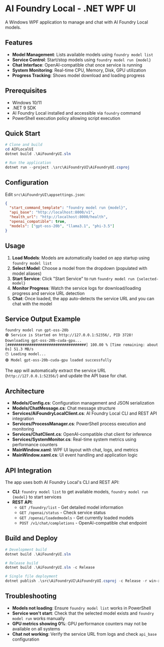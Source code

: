 # AI Foundry Local - .NET WPF UI

A Windows WPF application to manage and chat with AI Foundry Local models.

## Features

- **Model Management**: Lists available models using `foundry model list`
- **Service Control**: Start/stop models using `foundry model run {model}`
- **Chat Interface**: OpenAI-compatible chat once service is running
- **System Monitoring**: Real-time CPU, Memory, Disk, GPU utilization
- **Progress Tracking**: Shows model download and loading progress

## Prerequisites

- Windows 10/11
- .NET 9 SDK
- AI Foundry Local installed and accessible via `foundry` command
- PowerShell execution policy allowing script execution

## Quick Start

```powershell
# Clone and build
cd AIFLocalUI
dotnet build .\AiFoundryUI.sln

# Run the application
dotnet run --project .\src\AiFoundryUI\AiFoundryUI.csproj
```

## Configuration

Edit `src\AiFoundryUI\appsettings.json`:

```json
{
  "start_command_template": "foundry model run {model}",
  "api_base": "http://localhost:8000/v1",
  "health_url": "http://localhost:8000/health",
  "openai_compatible": true,
  "models": ["gpt-oss-20b", "llama3.1", "phi-3.5"]
}
```

## Usage

1. **Load Models**: Models are automatically loaded on app startup using `foundry model list`
2. **Select Model**: Choose a model from the dropdown (populated with model aliases)
3. **Start Service**: Click "Start Service" to run `foundry model run {selected-model}`
4. **Monitor Progress**: Watch the service logs for download/loading progress and service URL detection
5. **Chat**: Once loaded, the app auto-detects the service URL and you can chat with the model

## Service Output Example

```
foundry model run gpt-oss-20b
🟢 Service is Started on http://127.0.0.1:52356/, PID 3728!
Downloading gpt-oss-20b-cuda-gpu...
[####################################] 100.00 % [Time remaining: about 0s] 51.3 MB/s
🕐 Loading model...
🟢 Model gpt-oss-20b-cuda-gpu loaded successfully
```

The app will automatically extract the service URL (`http://127.0.0.1:52356/`) and update the API base for chat.

## Architecture

- **Models/Config.cs**: Configuration management and JSON serialization
- **Models/ChatMessage.cs**: Chat message structure
- **Services/AiFoundryLocalClient.cs**: AI Foundry Local CLI and REST API integration
- **Services/ProcessManager.cs**: PowerShell process execution and monitoring
- **Services/ChatClient.cs**: OpenAI-compatible chat client for inference
- **Services/SystemMonitor.cs**: Real-time system metrics using performance counters
- **MainWindow.xaml**: WPF UI layout with chat, logs, and metrics
- **MainWindow.xaml.cs**: UI event handling and application logic

## API Integration

The app uses both AI Foundry Local's CLI and REST API:

- **CLI**: `foundry model list` to get available models, `foundry model run {model}` to start services
- **REST API**: 
  - `GET /foundry/list` - Get detailed model information
  - `GET /openai/status` - Check service status
  - `GET /openai/loadedmodels` - Get currently loaded models
  - `POST /v1/chat/completions` - OpenAI-compatible chat endpoint

## Build and Deploy

```powershell
# Development build
dotnet build .\AiFoundryUI.sln

# Release build
dotnet build .\AiFoundryUI.sln -c Release

# Single file deployment
dotnet publish .\src\AiFoundryUI\AiFoundryUI.csproj -c Release -r win-x64 -p:PublishSingleFile=true --self-contained false
```

## Troubleshooting

- **Models not loading**: Ensure `foundry model list` works in PowerShell
- **Service won't start**: Check that the selected model exists and `foundry model run` works manually
- **GPU metrics showing 0%**: GPU performance counters may not be available on all systems
- **Chat not working**: Verify the service URL from logs and check `api_base` configuration
